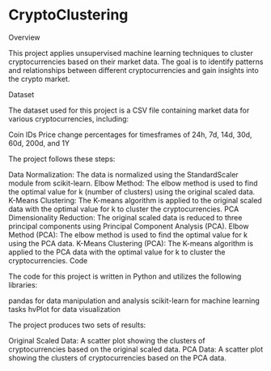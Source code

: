 # CryptoClustering

Overview

This project applies unsupervised machine learning techniques to cluster cryptocurrencies based on their market data. The goal is to identify patterns and relationships between different cryptocurrencies and gain insights into the crypto market.

Dataset

The dataset used for this project is a CSV file containing market data for various cryptocurrencies, including:

Coin IDs
Price change percentages for timesframes of 24h, 7d, 14d, 30d, 60d, 200d, and 1Y

The project follows these steps:

Data Normalization: The data is normalized using the StandardScaler module from scikit-learn.
Elbow Method: The elbow method is used to find the optimal value for k (number of clusters) using the original scaled data.
K-Means Clustering: The K-means algorithm is applied to the original scaled data with the optimal value for k to cluster the cryptocurrencies.
PCA Dimensionality Reduction: The original scaled data is reduced to three principal components using Principal Component Analysis (PCA).
Elbow Method (PCA): The elbow method is used to find the optimal value for k using the PCA data.
K-Means Clustering (PCA): The K-means algorithm is applied to the PCA data with the optimal value for k to cluster the cryptocurrencies.
Code

The code for this project is written in Python and utilizes the following libraries:

pandas for data manipulation and analysis
scikit-learn for machine learning tasks
hvPlot for data visualization

The project produces two sets of results:

Original Scaled Data: A scatter plot showing the clusters of cryptocurrencies based on the original scaled data.
PCA Data: A scatter plot showing the clusters of cryptocurrencies based on the PCA data.
